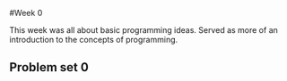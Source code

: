 #Week 0

This week was all about basic programming ideas. Served as more of an introduction to the concepts of programming. 

## Problem set 0


